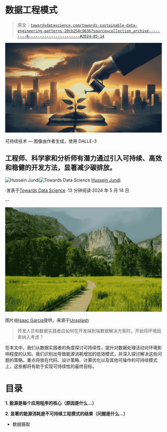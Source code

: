# 数据工程模式

> 原文：[`towardsdatascience.com/towards-sustainable-data-engineering-patterns-20cb254c9636?source=collection_archive---------6-----------------------#2024-05-14`](https://towardsdatascience.com/towards-sustainable-data-engineering-patterns-20cb254c9636?source=collection_archive---------6-----------------------#2024-05-14)

![](img/2c2e4f6208431ecf68fe312e2c1d3240.png)

可持续技术 — 图像由作者生成，使用 DALLE-3

## 工程师、科学家和分析师有潜力通过引入可持续、高效和稳健的开发方法，显著减少碳排放。

[](https://husseinjundi.medium.com/?source=post_page---byline--20cb254c9636--------------------------------)![Hussein Jundi](https://husseinjundi.medium.com/?source=post_page---byline--20cb254c9636--------------------------------)[](https://towardsdatascience.com/?source=post_page---byline--20cb254c9636--------------------------------)![Towards Data Science](https://towardsdatascience.com/?source=post_page---byline--20cb254c9636--------------------------------) [Hussein Jundi](https://husseinjundi.medium.com/?source=post_page---byline--20cb254c9636--------------------------------)

·发表于[Towards Data Science](https://towardsdatascience.com/?source=post_page---byline--20cb254c9636--------------------------------) ·13 分钟阅读·2024 年 5 月 14 日

--

![](img/ec2ac89ed3970ec6580d54716e2bbb20.png)

图片由[Isaac Garcia](https://unsplash.com/@basiciggy?utm_source=medium&utm_medium=referral)提供，来源于[Unsplash](https://unsplash.com/?utm_source=medium&utm_medium=referral)

> 开发人员和数据实践者应如何在开发端到端数据解决方案时，开始将环境因素纳入考虑？

在本文中，我们从数据实践者的角度探讨可持续性，提升对数据处理活动对环境影响程度的认知。我们识别出导致能源消耗增加的低效模式，并深入探讨解决这些问题的策略。重点将放在代码、设计策略、计算优化以及其他可操作的可持续模式上，这些都将有助于实现可持续性的最终目标。

# 目录

**1\. 能源是每个应用程序的核心（原因是什么…）**

**2\. 显著的能源消耗是不可持续工程模式的结果（问题是什么…）**

+   数据摄取
